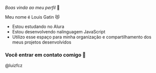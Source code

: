  *Boas vinda ao meu perfil* 💙

Meu nome é Louis Gatin 😻
- Estou estudando no Alura
- Estou desenvolvendo nalinguagem JavaScript
- Utilizo esse espaço para minha organização e compartilhamento dos meus projetos desenvolvidos


### Você entrar em contato comigo 🖤

@luizfcz
